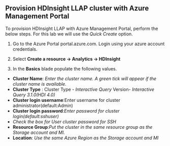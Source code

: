 ## Provision HDInsight  LLAP cluster with Azure Management Portal

To provision HDInsight LLAP with Azure Management Portal, perform the below steps. For this lab we will use the *Quick Create* option. 

1. Go to the Azure Portal portal.azure.com. Login using your azure account credentials.
    
2. Select  **Create a resource -> Analytics -> HDInsight**

3. In the **Basics** blade populate the following values.
 
 - **Cluster Name**: *Enter the cluster name. A green tick will appear if the cluster name is available.*
 - **Cluster Type** : Cluster Type -  *Interactive Query* 
                 Version-   *Interactive Query 3.1.0(HDI 4.0)* 
 - **Cluster login username**:Enter username for cluster administrator(default:Admin) 
 - **Cluster login password**:*Enter password for cluster login(default:sshuser)*
 - *Check the box for User cluster password for SSH*
 - **Resource Group**:*Put the cluster in the same resource group as the Storage account and MI.* 
 - **Location**: *Use the same Azure Region as the Storage account and MI*
<!--stackedit_data:
eyJoaXN0b3J5IjpbNDM5MDQwNjI2XX0=
-->